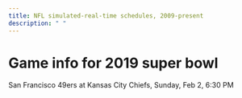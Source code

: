 ```yaml
---
title: NFL simulated-real-time schedules, 2009-present
description: " "
---
```


# Game info for 2019 super bowl

San Francisco 49ers at Kansas City Chiefs, Sunday, Feb 2, 6:30 PM

